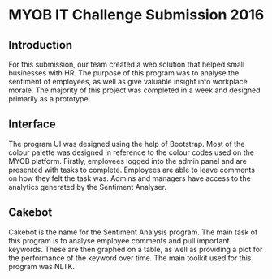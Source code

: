 # MYOB IT Challenge Submission 2016

## Introduction
For this submission, our team created a web solution that helped small businesses with HR. The purpose of this program was to analyse the sentiment of employees, as well as give valuable insight into workplace morale. The majority of this project was completed in a week and designed primarily as a prototype.

## Interface
The program UI was designed using the help of Bootstrap. Most of the colour palette was designed in reference to the colour codes used on the MYOB platform. Firstly, employees logged into the admin panel and are presented with tasks to complete. Employees are able to leave comments on how they felt the task was. Admins and managers have access to the analytics generated by the Sentiment Analyser.

## Cakebot
Cakebot is the name for the Sentiment Analysis program. The main task of this program is to analyse employee comments and pull important keywords. These are then graphed on a table, as well as providing a plot for the performance of the keyword over time. The main toolkit used for this program was NLTK.
